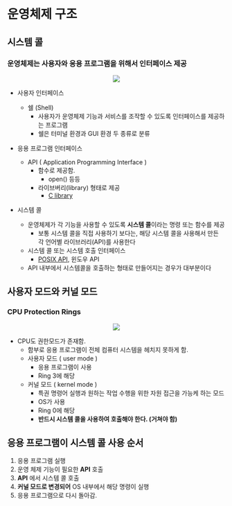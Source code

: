 # 운영체제 구조

## 시스템 콜

### 운영체제는 사용자와 응용 프로그램을 위해서 인터페이스 제공

<center> 
<img src="https://upload.wikimedia.org/wikipedia/ko/thumb/a/a3/Operating_system_placement_kor.png/180px-Operating_system_placement_kor.png">
</center>

* 사용자 인터페이스
  * 쉘 (Shell)
    * 사용자가 운영체제 기능과 서비스를 조작할 수 있도록 인터페이스를 제공하는   프로그램
    * 쉘은 터미널 환경과 GUI 환경 두 종류로 분류

* 응용 프로그램 인터페이스
  * API ( Application Programming Interface )
    * 함수로 제공함.
      * open() 등등
    * 라이브버리(library) 형태로 제공
      * [C library](https://www.gnu.org/software/libc/)
  
* 시스템 콜
  * 운영체제가 각 기능을 사용할 수 있도록 **시스템 콜**이라는 명령 또는 함수를 제공
    * 보통 시스템 콜을 직접 사용하기 보다는, 해당 시스템 콜을 사용해서 만든 각 언어별 라이브러리(API)를 사용한다
  * 시스템 콜 또는 시스템 호출 인터페이스
    * [POSIX API](https://docs.oracle.com/cd/E19048-01/chorus4/806-3328/6jcg1bm05/index.html), 윈도우 API
  * API 내부에서 시스템콜을 호출하는 형태로 만들어지는 경우가 대부분이다

## 사용자 모드와 커널 모드

### CPU Protection Rings

<center><img src=https://upload.wikimedia.org/wikipedia/commons/thumb/2/2f/Priv_rings.svg/220px-Priv_rings.svg.png /></center>

* CPU도 권한모드가 존재함.
  * 함부로 응용 프로그램이 전체 컴퓨터 시스템을 헤치지 못하게 함.
  * 사용자 모드 ( user mode )
    * 응용 프로그램이 사용
    * Ring 3에 해당
  * 커널 모드 ( kernel mode )
    * 특권 명령어 실행과 원하는 작업 수행을 위한 자원 접근을 가능케 하는 모드
    * OS가 사용
    * Ring 0에 해당
    * **반드시 시스템 콜을 사용하여 호출해야 한다. (거쳐야 함)**

## 응용 프로그램이 시스템 콜 사용 순서

1. 응용 프로그램 실행
2. 운영 체제 기능이 필요한 **API** 호출
3. **API** 에서 시스템 콜 호출
4. **커널 모드로 변경되어** OS 내부에서 해당 명령이 실행
5. 응용 프로그램으로 다시 돌아감.
